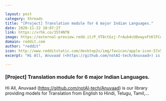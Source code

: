 ```yaml
---

layout: post
category: threads
title: "[Project] Translation module for 6 major Indian Languages."
date: 2020-11-22 10:07:27
link: https://vrhk.co/35T4NfN
image: https://external-preview.redd.it/P_VT8ctGzj-frAub4cU0xwyvFtKlFCodpC1eC1mbnbs.jpg?width=420&height=219.895287958&auto=webp&crop=420:219.895287958,smart&s=b052644826f92f2920c5b2c7c8a0c610d25f64c1
domain: reddit.com
author: "reddit"
icon: http://www.redditstatic.com/desktop2x/img/favicon/apple-icon-57x57.png
excerpt: "Hi All, Anuvaad (<https://github.com/notAI-tech/Anuvaad>) is our library providing models for Translation from English to Hindi, Telugu, Tamil,..."

---
```


### [Project] Translation module for 6 major Indian Languages.

Hi All, Anuvaad (<https://github.com/notAI-tech/Anuvaad>) is our library providing models for Translation from English to Hindi, Telugu, Tamil,...